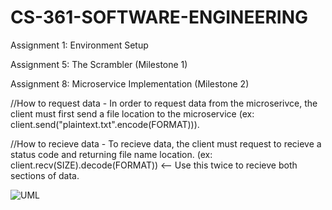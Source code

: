 # CS-361-SOFTWARE-ENGINEERING
Assignment 1: Environment Setup 

Assignment 5: The Scrambler (Milestone 1)

Assignment 8: Microservice Implementation (Milestone 2)

//How to request data - In order to request data from the microserivce, the client must first send a file location to the microservice (ex: client.send("plaintext.txt".encode(FORMAT))).

//How to recieve data - To recieve data, the client must request to recieve a status code and returning file name location. (ex: client.recv(SIZE).decode(FORMAT)) <-- Use this twice to recieve both sections of data. 

![UML](https://user-images.githubusercontent.com/107872358/236634920-90f54ce9-fadc-4135-afdf-42fdbf7568e7.png)
